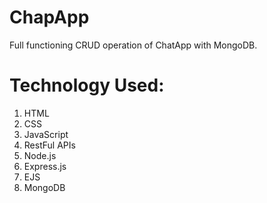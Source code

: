 # ChapApp
Full functioning CRUD operation of ChatApp with MongoDB.

# Technology Used:
1. HTML
2. CSS
3. JavaScript
4. RestFul APIs
5. Node.js
6. Express.js
7. EJS
8. MongoDB
